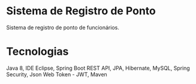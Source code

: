 # Sistema de Registro de Ponto
Sistema de registro de ponto de funcionários.

# Tecnologias
Java 8, IDE Eclipse, Spring Boot REST API, JPA, Hibernate, MySQL, Spring Security, Json Web Token - JWT, Maven

